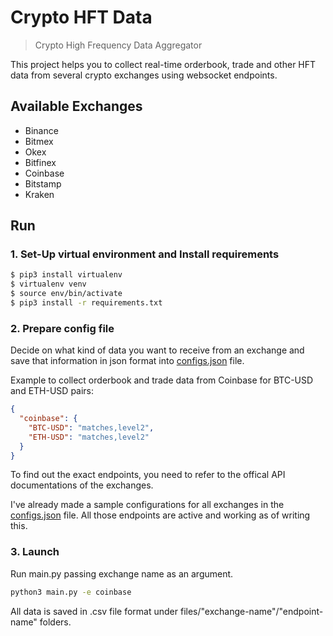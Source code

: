 # Crypto HFT Data
> Crypto High Frequency Data Aggregator

This project helps you to collect real-time orderbook, trade and other HFT data from several crypto exchanges using websocket endpoints.

## Available Exchanges
* Binance
* Bitmex
* Okex
* Bitfinex
* Coinbase
* Bitstamp
* Kraken

## Run
### 1. Set-Up virtual environment and Install requirements

```bash
$ pip3 install virtualenv
$ virtualenv venv
$ source env/bin/activate
$ pip3 install -r requirements.txt
```

### 2. Prepare config file

Decide on what kind of data you want to receive from an exchange and save that information in json format into [configs.json](https://github.com/SpiralDevelopment/crypto-hft-data/blob/master/configs.json) file.

Example to collect orderbook and trade data from Coinbase for BTC-USD and ETH-USD pairs:
```json
{
  "coinbase": {
    "BTC-USD": "matches,level2",
    "ETH-USD": "matches,level2"
  }
}
```

To find out the exact endpoints, you need to refer to the offical API documentations of the exchanges. 

I've already made a sample configurations for all exchanges in the [configs.json](https://github.com/SpiralDevelopment/crypto-hft-data/blob/master/configs.json) file. All those endpoints are active and working as of writing this.

### 3. Launch

Run main.py passing exchange name as an argument.

```bash
python3 main.py -e coinbase
```

All data is saved in .csv file format under files/"exchange-name"/"endpoint-name" folders.


